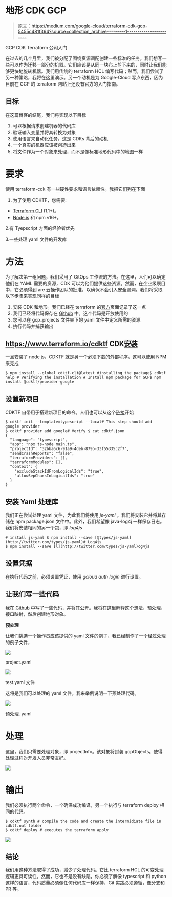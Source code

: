 # 地形 CDK GCP

> 原文：<https://medium.com/google-cloud/terraform-cdk-gcp-5455c481f364?source=collection_archive---------1----------------------->

GCP CDK Terraform 公司入门

在过去的几个月里，我们被分配了围绕资源调配创建一些标准的任务。我们想写一些可以作为迁移一部分的机器。它们应该是从同一块布上剪下来的，同时让我们能够更快地旋转机器。我们用传统的 terraform HCL 编写代码；然而，我们尝试了另一种策略，我将在这里演示。另一个动机是为 Google-Cloud 写点东西，因为目前在 GCP 的 terraform 网站上还没有官方的入门指南。

## 目标

在这篇博客的结尾，我们将实现以下目标

1.  可以根据请求创建机器的代码库
2.  验证输入变量并将其转换为对象
3.  使用语言来自动化任务，这是 CDKs 背后的动机
4.  一个真实的机器应该被创造出来
5.  将文件作为一个对象来处理，而不是像标准地形代码中的地图一样

# 要求

使用 terraform-cdk 有一些硬性要求和语言依赖性。我把它们列在下面

1.  为了使用 CDKTF，您需要:

*   [Terraform CLI](https://developer.hashicorp.com/terraform/tutorials/aws-get-started/install-cli) (1.1+)。
*   [Node.js](https://nodejs.org/) 和 npm v16+。

2.有 Tyepscript 方面的经验者优先

3.一些处理 yaml 文件的开发库

# 方法

为了解决第一组问题，我们采用了 GitOps 工作流的方法。在这里，人们可以确定他们在 YAML 需要的资源，CDK 可以为他们提供这些资源。然而，在企业级项目中，它必须得到 are 云操作团队的批准，以确保不会引入安全漏洞。我们将采取以下步骤来实现同样的目标

1.  安装 CDK 和地形。我们已经在 terraform 的[官方](https://developer.hashicorp.com/terraform/tutorials/cdktf/cdktf-install#prerequisites)页面记录了这一点
2.  我们已经将代码保存在 [Github](https://github.com/shubhamkr619/ckdtf-gcp) 中。这个代码是开放使用的
3.  您可以在 gcp_projects 文件夹下的 yaml 文件中定义所需的资源
4.  执行代码并捕获输出

## https://www.terraform.io/cdktf CDK[安装](https://www.terraform.io/cdktf)

一旦安装了 node js，CDKTF 就是另一个必须下载的外部程序。这可以使用 NPM 来完成

```
$ npm install --global cdktf-cli@latest #installing the package$ cdktf help # Verifying the installation # Install npm package for GCP$ npm install @cdktf/provider-google
```

## 设置新项目

CDKTF 自带用于搭建新项目的命令。人们也可以从这个[链接](https://developer.hashicorp.com/terraform/tutorials/cdktf/cdktf-install#quick-start-tutorial)开始

```
$ cdktf init --template=typescript --local# This step should add google provider 
$ cdktf provider add google# Verify $ cat cdktf.json 
{
  "language": "typescript",
  "app": "npx ts-node main.ts",
  "projectId": "32bba6c6-91a9-4deb-879b-33f55335c2f7",
  "sendCrashReports": "false",
  "terraformProviders": [],
  "terraformModules": [],
  "context": {
    "excludeStackIdFromLogicalIds": "true",
    "allowSepCharsInLogicalIds": "true"
  }
}
```

## 安装 Yaml 处理库

我们正在尝试处理 yaml 文件，为此我们将使用 *js-yaml* 。我们将安装它并将其存储在 npm package.json 文件中。此外，我们希望像 java-log4j 一样保存日志。我们将安装相同的另一个包，即 *log4js*

```
# install js-yaml $ npm install --save [@types/js-yaml](http://twitter.com/types/js-yaml)# Log4js
$ npm install --save [l](http://twitter.com/types/js-yaml)og4js
```

## 设置凭据

在执行代码之前，必须设置凭证，使用 *gcloud auth login* 进行设置。

## 让我们写一些代码

我在 [Github](https://github.com/shubhamkr619/ckdtf-gcp) 中写了一些代码，并将其公开。我将在这里解释这个想法，预处理，接口映射，然后创建地形对象。

**预处理**

让我们挑选一个操作员应该提供的 yaml 文件的例子，我已经制作了一个经过处理的例子文件，

![](img/159da5293b6b157d11cfd708d4714307.png)

project.yaml

![](img/bb002f20b428962d6b73af490e413d8a.png)

test.yaml 文件

这将是我们可以处理的 yaml 文件。我来举例说明一下预处理代码。

![](img/1bb44196bcec02b53208ed1544664211.png)

预处理. yaml

# 处理

这里，我们只需要处理对象，即 projectInfo。该对象将封装 gcpObjects。使得处理过程对开发人员非常友好。

![](img/cffa282a33c5b92fe9d38eb38d4e975d.png)

# 输出

我们必须执行两个命令，一个确保成功编译，另一个执行与 terraform deploy 相同的代码。

```
$ cdktf synth # compile the code and create the intermidiate file in cdktf.out folder
$ cdktf deploy # executes the terraform apply 
```

![](img/abf3881b21875a8911c48455f3b5484a.png)

## 结论

我们用这种方法取得了成功，减少了处理代码。它比 terraform HCL 的可变处理逻辑更具可读性。然而，它也不是没有缺陷，你必须了解像 typescript 和 python 这样的语言，代码质量必须像任何代码库一样保持，Git 实践必须遵循，像分支和 PR 等。